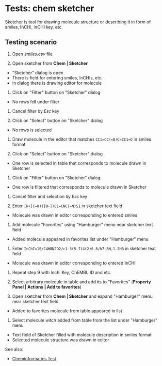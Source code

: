 <!-- TITLE: Tests: Chem Sketcher -->
<!-- SUBTITLE: -->

# Tests: chem sketcher

Sketcher is tool for drawing molecule structure or describing it in form of smiles, InCHI, InCHI key, etc.

## Testing scenario

1. Open *smiles.csv* file

1. Open sketcher from **Chem | Sketcher**

* "Sketcher" dialog is open
* There is field for entering smiles, InCHIs, etc.
* In dialog there is drawing editor for molecule

1. Click on "Filter" button on "Sketcher" dialog

* No rows fell under filter

1. Cancel filter by *Esc* key

1. Click on "Select" button on "Sketcher" dialog

* No rows is selected

1. Draw molecule in the editor that matches ```CC1=CC(=O)C=CC1=O``` in smiles format

1. Click on "Select" button on "Sketcher" dialog

* One row is selected in table that corresponds to molecule drawn in Sketcher

1. Click on "Filter" button on "Sketcher" dialog

* One row is filtered that corresponds to molecule drawn in Sketcher

1. Cancel filter and selection by *Esc* key

1. Enter ```[N+](=O)([O-])C1=CNC(=N)S1``` in sketcher text field

* Molecule was drawn in editor corresponding to entered smiles

1. Add molecule "Favorites" using "Hamburger" menu near sketcher text field

* Added molecule appeared in favorites list under "Hamburger" menu

1. Enter ```InChI=1S/C4H8N2O2/c1-3(5-7)4(2)6-8/h7-8H,1-2H3``` in sketcher text field

* Molecule was drawn in editor corresponding to entered InCHI

1. Repeat step 9 with Inchi Key, ChEMBL ID and etc.

1. Select arbitrary molecule in table and add its to "Favorites" (**Property Panel | Actions | Add to favorites**)

1. Open sketcher from **Chem | Sketcher** and expand "Hamburger" menu near sketcher text field

* Added to favorites molecule from table appeared in list

1. Select molecule witch added from table from the list under "Hamburger" menu

* Text field of Sketcher filled with molecule description in smiles format
* Selected molecule structure was drawn in editor

See also:

* [Cheminformatics Test](cheminformatics-test.md)
